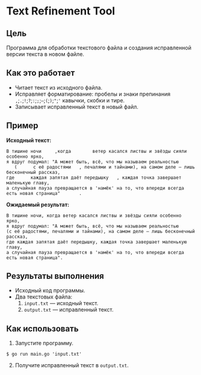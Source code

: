 # Text Refinement Tool

## Цель
Программа для обработки текстового файла и создания исправленной версии текста в новом файле.

## Как это работает
- Читает текст из исходного файла.
- Исправляет форматирование: пробелы и знаки препинания `,`;`.`;`!`;`?`;`:`;`;`;`—`;`(`;`)`;`"`;`'` кавычки, скобки и тире.
- Записывает исправленный текст в новый файл.

## Пример

**Исходный текст:**

```
В тишине ночи     ,когда        ветер касался листвы и звёзды сияли особенно ярко,
я вдруг подумал: "А может быть, всё, что мы называем реальностью
   (      с её радостями   , печалями и тайнами), на самом деле — лишь бесконечный рассказ,
где      каждая запятая даёт передышку   , каждая точка завершает маленькую главу,  
а случайная пауза превращается в 'намёк' на то, что впереди всегда есть новая страница"       .
```


**Ожидаемый результат:**
``` 
В тишине ночи, когда ветер касался листвы и звёзды сияли особенно ярко,  
я вдруг подумал: "А может быть, всё, что мы называем реальностью  
(с её радостями, печалями и тайнами), на самом деле — лишь бесконечный рассказ,  
где каждая запятая даёт передышку, каждая точка завершает маленькую главу,  
а случайная пауза превращается в 'намёк' на то, что впереди всегда есть новая страница".
```


## Результаты выполнения
- Исходный код программы.
- Два текстовых файла:
  1. `input.txt` — исходный текст.
  2. `output.txt` — исправленный текст.

## Как использовать
1. Запустите программу.  
```
$ go run main.go 'input.txt'
```
2. Получите исправленный текст в `output.txt`.
